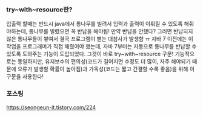 ### try~with~resource란?

입출력 할때는 반드시 java에서 통나무를 빌려서 입력과 출력이 이뤄질 수 있도록 해줘야하는데, 통나무를 빌렸으면 꼭 반납을 해야됨! 만약 반납을 안했다? 그러면 반납되지 않은 통나무들이 쌓여서 결국 프로그램이 뻗는 대참사가 발생함 ㅠ 자바 7 이전에는 이 작업을 프로그래머가 직접 해줬어야 했는데, 자바 7부터는 자동으로 통나무를 반납할 수 있도록 도와주는 기능이 도입되었다. 그것이 바로 try~with~resource 구문! 기능적으로는 동일하지만, 유지보수의 편의성(코드가 길어지면 수정도 더 많이, 자주 해야되기 때문에 오류가 발생할 확률이 높아짐)과 가독성(코드는 짧고 간결할 수록 좋음)을 위해 이 구문을 사용한다!


### 포스팅
https://seongeun-it.tistory.com/224